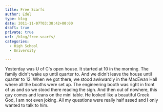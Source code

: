```yaml
---
title: Free Scarfs
author: Edel
type: blog
date: 2011-11-07T03:38:42+00:00
draft: true
private: true
url: /blog/free-scarfs/
categories:
  - High School
  - University

---
```

Yesterday was U of C's open house. It started at 10 in the morning. The family didn't wake up until quarter to. And we didn't leave the house until quarter to 12. When we got there, we stood awkwardly in the MacEwan Hall where all the booths were set up. The engineering booth was right in front of us and so we stood there reading the sign. And then out of nowhere, this guy comes and leans on the mini table. He looked like a beautiful Greek God, I am not even joking. All my questions were really half assed and I only wanted to talk to him.


